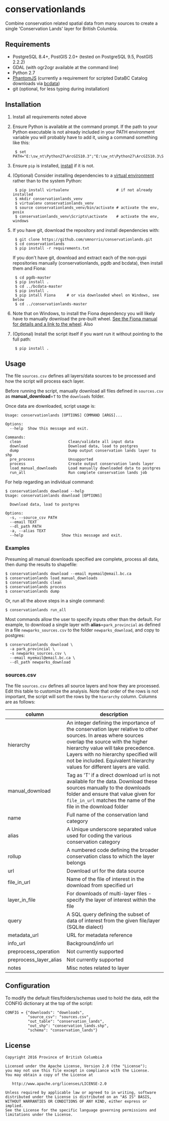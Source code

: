 # conservationlands

Combine conservation related spatial data from many sources to create a single 'Conservation Lands' layer for British Columbia.

## Requirements
- PostgreSQL 8.4+, PostGIS 2.0+ (tested on PostgreSQL 9.5, PostGIS 2.2.2)
- GDAL (with ogr2ogr available at the command line)
- Python 2.7
- [PhantomJS](http://phantomjs.org/download.html) (currently a requirement for scripted DataBC Catalog downloads via [bcdata](https://github.com/smnorris/bcdata))
- git (optional, for less typing during installation)

## Installation
1. Install all requirements noted above

2. Ensure Python is available at the command prompt. If the path to your Python executable is not already included in your PATH environment variable you will probably have to add it, using a command something like this:  

        $ set PATH="E:\sw_nt\Python27\ArcGIS10.3";"E:\sw_nt\Python27\ArcGIS10.3\Scripts";%PATH%

3. Ensure `pip` is installed, [install](https://pip.pypa.io/en/stable/installing/) if it is not. 

4. (Optional) Consider installing dependencies to a [virtual environment](https://virtualenv.pypa.io/en/stable/) rather than to the system Python:

        
        $ pip install virtualenv                     # if not already installed
        $ mkdir conservationlands_venv
        $ virtualenv conservationlands_venv
        $ source conservationlands_venv/bin/activate # activate the env, posix
        $ conservationlands_venv\Scripts\activate    # activate the env, windows
        
5. If you have git, download the repository and install dependencies with:
 
        $ git clone https://github.com/smnorris/conservationlands.git
        $ cd conservationlands
        $ pip install -r requirements.txt
    
    If you don't have git, download and extract each of the non-pypi repositories manually (conservationlands, pgdb and bcdata), then install them and Fiona:

        $ cd pgdb-master
        $ pip install .
        $ cd ../bcdata-master
        $ pip install .
        $ pip intall Fiona     # or via downloaded wheel on Windows, see below
        $ cd ../conservationlands-master

5. Note that on Windows, to install the Fiona dependency you will likely have to manually download the pre-built wheel. [See the Fiona manual for details and a link to the wheel](https://github.com/Toblerity/Fiona#windows). Also 

7. (Optional) Install the script itself if you want run it without pointing to the full path:
        
        $ pip install .

## Usage
The file `sources.csv` defines all layers/data sources to be processed and how the script will process each layer. 

Before running the script, manually download all files defined in `sources.csv` as **manual_download**=`T` to the `downloads` folder.

Once data are downloaded, script usage is:
```
Usage: conservationlands [OPTIONS] COMMAND [ARGS]...

Options:
  --help  Show this message and exit.

Commands:
  clean                     Clean/validate all input data
  download                  Download data, load to postgres
  dump                      Dump output conservation lands layer to shp
  pre_process               Unsupported
  process                   Create output conservation lands layer
  load_manual_downloads     Load manually downloaded data to postgres
  run_all                   Run complete conservation lands job
```

For help regarding an individual command:
```
$ conservationlands download --help
Usage: conservationlands download [OPTIONS]

  Download data, load to postgres

Options:
  -s, --source_csv PATH
  --email TEXT
  --dl_path PATH
  -a, --alias TEXT
  --help                 Show this message and exit.
```

### Examples
Presuming all manual downloads specified are complete, process all data, then dump the results to shapefile:
```
$ conservationlands download --email myemail@email.bc.ca
$ conservationlands load_manual_downloads
$ conservationlands clean
$ conservationlands process
$ conservationlands dump
```
Or, run all the above steps in a single command:
```
$ conservationlands run_all
```

Most commands allow the user to specify inputs other than the default. For example, to download a single layer with **alias**=`park_provincial` as defined in a file `newparks_sources.csv` to the folder `newparks_download`, and copy to postgres:
```
$ conservationlands download \
  -a park_provincial \
  -s newparks_sources.csv \
  --email myemail@email.bc.ca \
  --dl_path newparks_download
```

### sources.csv
The file `sources.csv` defines all source layers and how they are processed. Edit this table to customize the analysis. Note that order of the rows is not important, the script will sort the rows by the `hierarchy` column. Columns are as follows:

| column                 | description                                                                                                                                                                            | 
|------------------------|----------------------------------------------------------------------------------------------------------------------------------------------------------------------------------------| 
| hierarchy              | An integer defining the importance of the conservation layer relative to other sources. In areas where sources overlap the source with the higher hierarchy value will take precedence. Layers with no hierarchy specified will not be included. Equivalent hierarchy values for different layers are valid. | 
| manual_download        | Tag as 'T' if a direct download url is not available for the data. Download these sources manually to the downloads folder and ensure that value given for `file_in_url` matches the name of the file in the download folder                                                            | 
| name                   | Full name of the conservation land category                                                                                                                                                | 
| alias                  | A Unique underscore separated value used for coding the various conservation category                                                                                                | 
| rollup                 | A numbered code defining the broader conservation class to which the layer belongs                                                                                                     | 
| url                    | Download url for the data source                                                                                                                                                       | 
| file_in_url            | Name of the file of interest in the download from specified url                                                                                                                        | 
| layer_in_file          | For downloads of multi-layer files - specify the layer of interest within the file                                                                                                     | 
| query                  | A SQL query defining the subset of data of interest from the given file/layer (SQLite dialect)                                                                                         | 
| metadata_url           | URL for metadata reference                                                                                                                                                             | 
| info_url               | Background/info url                                                                                                                                                                    | 
| preprocess_operation   | Not currently supported                                                                                                                                                                | 
| preprocess_layer_alias | Not currently supported                                                                                                                                                                | 
| notes                  | Misc notes related to layer                                                                                                                                                            | 

## Configuration
To modify the default files/folders/schemas used to hold the data, edit the CONFIG dictionary at the top of the script:
```
CONFIG = {"downloads": "downloads",
          "source_csv": "sources.csv",
          "out_table": "conservation_lands",
          "out_shp": "conservation_lands.shp",
          "schema": "conservation_lands"}
```

## License

    Copyright 2016 Province of British Columbia

    Licensed under the Apache License, Version 2.0 (the "License");
    you may not use this file except in compliance with the License.
    You may obtain a copy of the License at 

       http://www.apache.org/licenses/LICENSE-2.0

    Unless required by applicable law or agreed to in writing, software
    distributed under the License is distributed on an "AS IS" BASIS,
    WITHOUT WARRANTIES OR CONDITIONS OF ANY KIND, either express or implied.
    See the License for the specific language governing permissions and
    limitations under the License.
